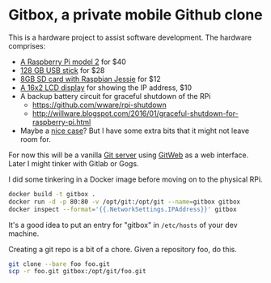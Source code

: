 Gitbox, a private mobile Github clone
=====================================

This is a hardware project to assist software development. The hardware comprises:

* [A Raspberry Pi model 2](https://www.adafruit.com/products/2358) for $40
* [128 GB USB stick](http://www.amazon.com/SanDisk-Ultra-128GB-Flash-SDCZ43-128G-G46/dp/B00YFI1EBC) for $28
* [8GB SD card with Raspbian Jessie](https://www.adafruit.com/products/2767) for $12
* [A 16x2 LCD display](https://www.adafruit.com/products/181) for showing the IP address, $10
* A backup battery circuit for graceful shutdown of the RPi
  - https://github.com/wware/rpi-shutdown
  - http://willware.blogspot.com/2016/01/graceful-shutdown-for-raspberry-pi.html
* Maybe a [nice case](http://www.adafruit.com/products/1985)? But I have some extra bits
  that it might not leave room for.

For now this will be a vanilla
[Git server](https://git-scm.com/book/en/v1/Git-on-the-Server) using
[GitWeb](https://git.wiki.kernel.org/index.php/Gitweb) as a web interface.
Later I might tinker with Gitlab or Gogs.

I did some tinkering in a Docker image before moving on to the physical RPi.

```bash
docker build -t gitbox .
docker run -d -p 80:80 -v /opt/git:/opt/git --name=gitbox gitbox
docker inspect --format='{{.NetworkSettings.IPAddress}}' gitbox
```

It's a good idea to put an entry for "gitbox" in `/etc/hosts` of your dev machine.

Creating a git repo is a bit of a chore. Given a repository foo, do this.

```bash
git clone --bare foo foo.git
scp -r foo.git gitbox:/opt/git/foo.git
```
